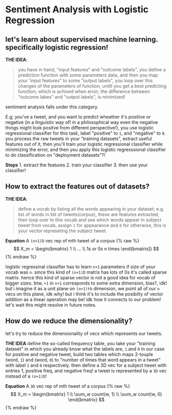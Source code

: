 # Sentiment Analysis with Logistic Regression

## let's learn about supervised machine learning. specifically logistic regression!

**THE IDEA**:
> you have in hand, "input features" and "outcome labels", you define a prediction function with some parameters data, and then you map your 'input features" to some "output labels", you loop over this changes of the parameters of function, untill you get a best predicting function; which is achived when error; the difference between "outcome labes" and "output labels", is minimized!

sentiment analysis falls under this category.

E.g;
    you've a tweet, and you want to predict wheather it's positive or negative (in a linguistic way of! in a           philosophical way even the negative things might look positve from different perspective!), you use logistic regressional classifier for this task, label "positive" to `1`, and "negative" to `0`.
    you process the raw tweets in your "training datasets", extract useful features out of it, then you'll train your logistic regressional classifier while minimizing the error, and then you apply this logistic regresssional classifier to do classification on "deployment datasets"?!

**Steps**
    1. extract the features
    2. train your classifier
    3. then use your classifier!


## How to extract the features out of datasets?

**THE IDEA**:
> define a vocab by listing all the words appearing in your dataset; e.g. list of words in list of tweets(corpus), these are features extracted, then loop over to this vocab and see which words appear in subject tweet from vocab, assign `1` for appearance and `0` for otherwise, this is your vector represeting the subject tweet. 

**Equation**
A `(n+1)D` vec rep of mth tweet of a corpus
{% raw %}
    $$ X_m = \begin{bmatrix} 1 \\ ... \\ 1s or 0s n times \end{bmatrix]} $$
{% endraw %}

logistic regressinal classifier has to learn `n+1` parameters if size of your vocab was `n`. 
since this kind of `(n+1)D` matrix has lots of 0s it's called sparse matrix. 
hence this kind of sparse vector is not a good idea for vocab of bigger sizes.
btw, `+1` in `n+1` corresponds to some extra dimension, bias?, idk! but i imagine it as a unit plane on `(n+1)th` dimension, we point all of our `n` vecs on this plane, idk why! but i think it's to include the posibilty of vector addition as a linear operation may be! idk how it connects to our problem! let's wait this might resolve in future notes.

## How do we reduce the dimensionality?

let's try to reduce the dimensionality of vecs which represents our tweets.

**THE IDEA**
define the so-called frequency table, you take your "training dataset" in which you already know what the labels are, `1` and `0` in our case for positive and negative tweet, build two tables which maps 2-touple (word, `1`) and (word, `0`) to "number of times that word appears in a tweet" with label `1` and `0` respectively. then define a 3D vec for a subject tweet with entries 1, positive freq, and negative freq! a tweet is represented by a `3D` vec instead of a `(n+1)D`!

**Equation**
A `3D` vec rep of mth tweet of a corpus
{% raw %}
  $$ X_m = \begin{bmatrix} 1 \\ \sum_w count(w, 1) \\ \sum_w count(w, 0) \end{bmatrix} $$
{% endraw %}